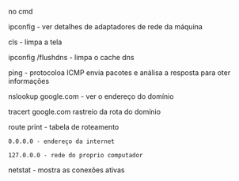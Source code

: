 no cmd

ipconfig - ver detalhes de adaptadores de rede da máquina

cls - limpa a tela

ipconfig /flushdns - limpa o cache dns

ping - protocoloa ICMP envia pacotes e análisa a resposta para oter informações

nslookup google.com - ver o endereço do domínio

tracert google.com rastreio da rota do domínio

route print - tabela de roteamento

    0.0.0.0 - endereço da internet

    127.0.0.0 - rede do proprio computador

netstat - mostra as conexões ativas
